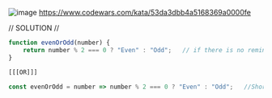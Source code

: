![image](https://github.com/user-attachments/assets/ba8b014b-2e25-4407-932a-b182c46a4a47)
 https://www.codewars.com/kata/53da3dbb4a5168369a0000fe 

// SOLUTION //
```javascript
function evenOrOdd(number) {
    return number % 2 === 0 ? "Even" : "Odd";   // if there is no reminder when number is divided by 2, then return "Even" if not "Odd"
}

[[[OR]]]

const evenOrOdd = number => number % 2 === 0 ? "Even" : "Odd";   //Shorter version of the code
```
